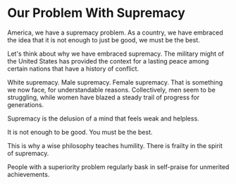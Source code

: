# Our Problem With Supremacy

America, we have a supremacy problem. As a country, we have embraced the idea that it is not enough to just be good, we must be the best. 

Let's think about why we have embraced supremacy. The military might of the United States has provided the context for a lasting peace among certain nations that have a history of conflict. 

White supremacy. Male supremacy. Female supremacy. That is something we now face, for understandable reasons. Collectively, men seem to be struggling, while women have blazed a steady trail of progress for generations.

Supremacy is the delusion of a mind that feels weak and helpless.

It is not enough to be good. You must be the best.

This is why a wise philosophy teaches humility. There is frailty in the spirit of supremacy.

People with a superiority problem regularly bask in self-praise for unmerited achievements.